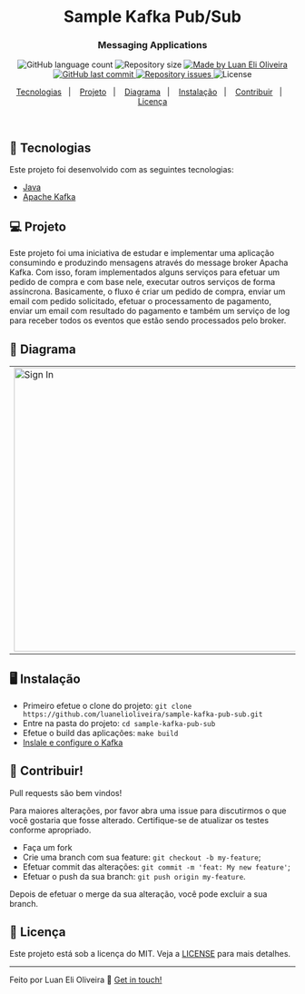 <h1 align="center">
    Sample Kafka Pub/Sub
</h1>

<h3 align="center">
   Messaging Applications
</h3>

<p align="center">
  <img alt="GitHub language count" src="https://img.shields.io/github/languages/count/luanelioliveira/sample-kafka-pub-sub?color=%2304D361">

  <img alt="Repository size" src="https://img.shields.io/github/repo-size/luanelioliveira/sample-kafka-pub-sub">

  <a href="https://www.linkedin.com/in/luanoliveira/" target="_blank">
    <img alt="Made by Luan Eli Oliveira" src="https://img.shields.io/badge/made%20by-Luan%20Eli%20Oliveira-brightgreen">
  </a>

  <a href="https://github.com/luanelioliveira/sample-kafka-pub-sub/commits/master">
    <img alt="GitHub last commit" src="https://img.shields.io/github/last-commit/luanelioliveira/sample-kafka-pub-sub">
  </a>

  <a href="https://github.com/luanelioliveira/sample-kafka-pub-sub/issues">
    <img alt="Repository issues" src="https://img.shields.io/github/issues/luanelioliveira/sample-kafka-pub-sub">
  </a>

  <img alt="License" src="https://img.shields.io/badge/license-MIT-brightgreen">
</p>
<p align="center">
  <a href="#rocket-tecnologias">Tecnologias</a>&nbsp;&nbsp;&nbsp;|&nbsp;&nbsp;&nbsp;
  <a href="#-projeto">Projeto</a>&nbsp;&nbsp;&nbsp;|&nbsp;&nbsp;&nbsp;
  <a href="#-diagrama">Diagrama</a>&nbsp;&nbsp;&nbsp;|&nbsp;&nbsp;&nbsp;
  <a href="#-instalacao">Instalação</a>&nbsp;&nbsp;&nbsp;|&nbsp;&nbsp;&nbsp;
  <a href="#-contribuir">Contribuir</a>&nbsp;&nbsp;&nbsp;|&nbsp;&nbsp;&nbsp;
  <a href="#memo-licenca">Licença</a>
</p>

<br>

## :rocket: Tecnologias

Este projeto foi desenvolvido com as seguintes tecnologias:

- [Java](https://www.java.com/)
- [Apache Kafka](https://kafka.apache.org/)

## 💻 Projeto

<p>
Este projeto foi uma iniciativa de estudar e implementar uma aplicação consumindo e produzindo mensagens
através do message broker Apacha Kafka. 
Com isso, foram implementados alguns serviços para efetuar um pedido de compra e com base nele,
executar outros serviços de forma assíncrona. 
Basicamente, o fluxo é criar um pedido de compra, enviar um email com pedido solicitado,
efetuar o processamento de pagamento, enviar um email com resultado do pagamento 
e também um serviço de log para receber todos os eventos que estão sendo processados pelo broker.
</p>

## 🔖 Diagrama

<table>
  <tbody>
	 <tr>
	   <td><img alt="Sign In" src="https://github.com/luanelioliveira/sample-kafka-pub-sub/blob/master/.github/img/diagram.png" width="500px" /></td>
	 </tr>
  </tbody>
</table>


## :desktop_computer: Instalação

- Primeiro efetue o clone do projeto: ```git clone https://github.com/luanelioliveira/sample-kafka-pub-sub.git```
- Entre na pasta do projeto:  ```cd sample-kafka-pub-sub```
- Efetue o build das aplicações: ```make build```
- [Inslale e configure o Kafka](./docs/kafka.md)

## 🤔 Contribuir!
Pull requests são bem vindos! 

Para maiores alterações, por favor abra uma issue para discutirmos o que você gostaria que fosse alterado.
Certifique-se de atualizar os testes conforme apropriado.

- Faça um fork
- Crie uma branch com sua feature: `git checkout -b my-feature`;
- Efetuar commit das alterações: `git commit -m 'feat: My new feature'`;
- Efetuar o push da sua branch: `git push origin my-feature`.

Depois de efetuar o merge da sua alteração, você pode excluir a sua branch.

## :memo: Licença

Este projeto está sob a licença do MIT.
Veja a [LICENSE](LICENSE) para mais detalhes.

---
Feito por Luan Eli Oliveira :wave: [Get in touch!](https://www.linkedin.com/in/luanoliveira/)
